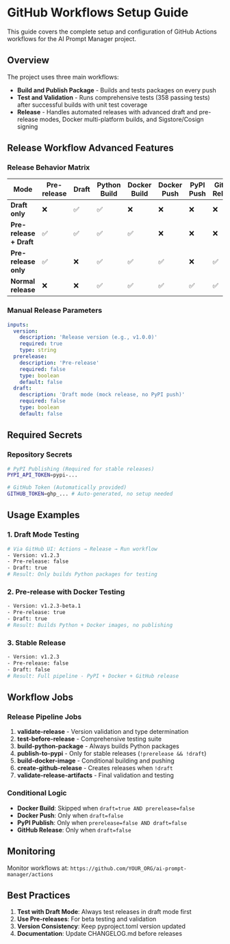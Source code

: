# GitHub Workflows Setup Guide

This guide covers the complete setup and configuration of GitHub Actions workflows for the AI Prompt Manager project.

## Overview

The project uses three main workflows:

- **Build and Publish Package** - Builds and tests packages on every push
- **Test and Validation** - Runs comprehensive tests (358 passing tests) after successful builds with unit test coverage
- **Release** - Handles automated releases with advanced draft and pre-release modes, Docker multi-platform builds, and Sigstore/Cosign signing

## Release Workflow Advanced Features

### Release Behavior Matrix

| Mode | Pre-release | Draft | Python Build | Docker Build | Docker Push | PyPI Push | GitHub Release |
|------|-------------|-------|--------------|--------------|-------------|-----------|----------------|
| **Draft only** | ❌ | ✅ | ✅ | ❌ | ❌ | ❌ | ❌ |
| **Pre-release + Draft** | ✅ | ✅ | ✅ | ✅ | ❌ | ❌ | ❌ |
| **Pre-release only** | ✅ | ❌ | ✅ | ✅ | ✅ | ❌ | ✅ |
| **Normal release** | ❌ | ❌ | ✅ | ✅ | ✅ | ✅ | ✅ |

### Manual Release Parameters

```yaml
inputs:
  version:
    description: 'Release version (e.g., v1.0.0)'
    required: true
    type: string
  prerelease:
    description: 'Pre-release'
    required: false
    type: boolean
    default: false
  draft:
    description: 'Draft mode (mock release, no PyPI push)'
    required: false
    type: boolean
    default: false
```

## Required Secrets

### Repository Secrets

```bash
# PyPI Publishing (Required for stable releases)
PYPI_API_TOKEN=pypi-...

# GitHub Token (Automatically provided)
GITHUB_TOKEN=ghp_... # Auto-generated, no setup needed
```

## Usage Examples

### 1. Draft Mode Testing
```bash
# Via GitHub UI: Actions → Release → Run workflow
- Version: v1.2.3
- Pre-release: false
- Draft: true
# Result: Only builds Python packages for testing
```

### 2. Pre-release with Docker Testing
```bash
- Version: v1.2.3-beta.1
- Pre-release: true
- Draft: true
# Result: Builds Python + Docker images, no publishing
```

### 3. Stable Release
```bash
- Version: v1.2.3
- Pre-release: false
- Draft: false
# Result: Full pipeline - PyPI + Docker + GitHub release
```

## Workflow Jobs

### Release Pipeline Jobs

1. **validate-release** - Version validation and type determination
2. **test-before-release** - Comprehensive testing suite
3. **build-python-package** - Always builds Python packages
4. **publish-to-pypi** - Only for stable releases (`!prerelease && !draft`)
5. **build-docker-image** - Conditional building and pushing
6. **create-github-release** - Creates releases when `!draft`
7. **validate-release-artifacts** - Final validation and testing

### Conditional Logic

- **Docker Build**: Skipped when `draft=true AND prerelease=false`
- **Docker Push**: Only when `draft=false`
- **PyPI Publish**: Only when `prerelease=false AND draft=false`
- **GitHub Release**: Only when `draft=false`

## Monitoring

Monitor workflows at: `https://github.com/YOUR_ORG/ai-prompt-manager/actions`

## Best Practices

1. **Test with Draft Mode**: Always test releases in draft mode first
2. **Use Pre-releases**: For beta testing and validation
3. **Version Consistency**: Keep pyproject.toml version updated
4. **Documentation**: Update CHANGELOG.md before releases